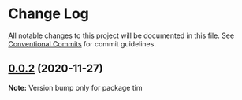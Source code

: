 # Change Log

All notable changes to this project will be documented in this file.
See [Conventional Commits](https://conventionalcommits.org) for commit guidelines.

## [0.0.2](https://github.com/zycau/tech-talk-monorepo/compare/v0.0.1...v0.0.2) (2020-11-27)

**Note:** Version bump only for package tim
